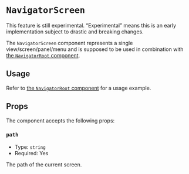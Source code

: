 # `NavigatorScreen`

<div class="callout callout-alert">
This feature is still experimental. “Experimental” means this is an early implementation subject to drastic and breaking changes.
</div>

The `NavigatorScreen` component represents a single view/screen/panel/menu and is supposed to be used in combination with [the `NavigatorRoot` component](/packages/components/src/navigator/navigator-root/README.md).

## Usage

Refer to [the `NavigatorRoot` component](/packages/components/src/navigator/navigator-root/README.md#usage) for a usage example.

## Props

The component accepts the following props:

### `path`

-   Type: `string`
-   Required: Yes

The path of the current screen.
